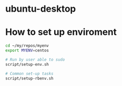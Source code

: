 # ubuntu-desktop

# How to set up enviroment

```bash
cd ~/my/repos/myenv
export MYENV=centos

# Run by user able to sudo
script/setup-env.sh

# Common set-up tasks
script/setup-rbenv.sh
```
